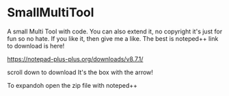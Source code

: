 # SmallMultiTool
A small Multi Tool with code.
You can also extend it, no copyright it's just for fun so no hate. If you like it, then give me a like. The best is noteped++ link to download is here!

https://notepad-plus-plus.org/downloads/v8.7.1/

scroll down to download It's the box with the arrow!

To expandoh open the zip file with noteped++
